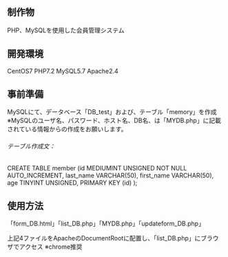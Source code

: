 ## 制作物
PHP、MySQLを使用した会員管理システム


## 開発環境
CentOS7 PHP7.2 MySQL5.7 Apache2.4


## 事前準備
MySQLにて、データベース「DB_test」および、テーブル「memory」を作成
<br>※MySQLのユーザ名、パスワード、ホスト名、DB名、は「MYDB.php」に記載されている情報からの作成をお願いします。


###### テーブル作成文：<br>
CREATE TABLE member (id MEDIUMINT UNSIGNED NOT NULL AUTO_INCREMENT, last_name VARCHAR(50), first_name VARCHAR(50), age TINYINT UNSIGNED, PRIMARY KEY (id) );


## 使用方法
「form_DB.html」「list_DB.php」「MYDB.php」「updateform_DB.php」


上記4ファイルをApacheのDocumentRootに配置し、「list_DB.php」にブラウザでアクセス ※chrome推奨
